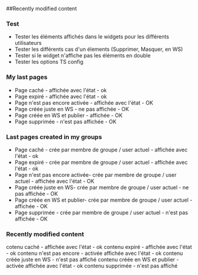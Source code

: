 ##Recently modified content

### Test
* Tester les éléments affichés dans le widgets pour les différents utilisateurs
* Tester les différents cas d'un élements (Supprimer, Masquer, en WS)
* Tester si le widget n'affiche pas les éléments en double
* Tester les options TS config

### My last pages

* Page caché - affichée avec l'état - ok
* Page expiré - affichée avec l'état - ok 
* Page n'est pas encore activée - affichée avec l'état - OK
* Page créée juste en WS - ne pas affichée - OK
* Page créée en WS et publier - affichée - OK
* Page supprimée - n'est pas affichée - OK

### Last pages created in my groups

* Page caché - crée par membre de groupe / user actuel - affichée avec l'état - ok
* Page expiré - crée par membre de groupe / user actuel - affichée avec l'état - ok
* Page n'est pas encore activée- crée par membre de groupe / user actuel - affichée avec l'état - OK
* Page créée juste en WS- crée par membre de groupe / user actuel - ne pas affichée - OK
* Page créée en WS et publier- crée par membre de groupe / user actuel - affichée - OK
* Page supprimée - crée par membre de groupe / user actuel - n'est pas affichée - OK

### Recently modified content

cotenu caché - affichée avec l'état - ok
contenu expiré - affichée avec l'état - ok
contenu n'est pas encore - activée affichée avec l'état - ok
contenu créée juste en WS - n'est pas affiché
contenu créée en WS et publier - activée affichée avec l'état - ok
contenu supprimée - n'est pas affiché
